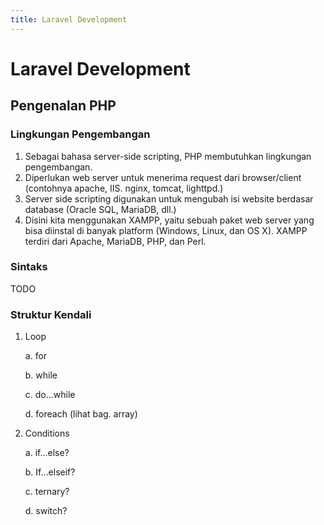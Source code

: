 ```yaml
---
title: Laravel Development
---
```

# Laravel Development

## Pengenalan PHP

### Lingkungan Pengembangan
1.  Sebagai bahasa server-side scripting, PHP membutuhkan lingkungan
    pengembangan.
2.  Diperlukan web server untuk menerima request dari browser/client
    (contohnya apache, IIS. nginx, tomcat, lighttpd.)
3.  Server side scripting digunakan untuk mengubah isi website berdasar
    database (Oracle SQL, MariaDB, dll.)
4.  Disini kita menggunakan XAMPP, yaitu sebuah paket web server yang
    bisa diinstal di banyak platform (Windows, Linux, dan OS X). XAMPP
    terdiri dari Apache, MariaDB, PHP, dan Perl.

### Sintaks
TODO

### Struktur Kendali
1.  Loop

    a.  for

    b.  while

    c.  do\...while

    d.  foreach (lihat bag. array)

2.  Conditions

    a.  if\...else?

    b.  If\...elseif?

    c.  ternary?

    d.  switch?
